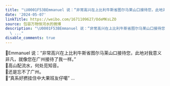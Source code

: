 ```yaml
---
title: "\U0001F53BEmmanuel 说：“非常高兴在上比利牛斯省图尔马莱山口接待您，此地对我意义非凡，就像您在广州接待了我一样。”\U0001F53B高山配流水，何处觅知音。\U0001F53B还是忘不了..."
date: '2024-05-07'
linkTitle: https://weibo.com/1671109627/OdeMKsLZO
source: 包容万物恒河水的微博
description: "\U0001F53BEmmanuel 说：“非常高兴在上比利牛斯省图尔马莱山口接待您，此地对我意义非凡，就像您在广州接待了我一样。”<br>\U0001F53B高山配流水，何处觅知音。<br>\U0001F53B还是忘不了广州。<br>\U0001F53B“真系好撚挂住中大果班友仔噶”
  \ ..."
disable_comments: true
---
```

🔻Emmanuel 说：“非常高兴在上比利牛斯省图尔马莱山口接待您，此地对我意义非凡，就像您在广州接待了我一样。”<br>🔻高山配流水，何处觅知音。<br>🔻还是忘不了广州。<br>🔻“真系好撚挂住中大果班友仔噶”  ...